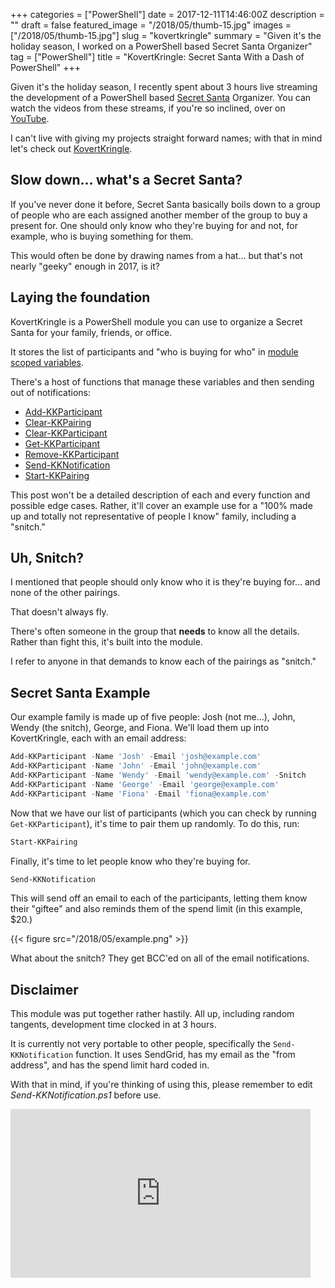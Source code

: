 +++
categories = ["PowerShell"]
date = 2017-12-11T14:46:00Z
description = ""
draft = false
featured_image = "/2018/05/thumb-15.jpg"
images = ["/2018/05/thumb-15.jpg"]
slug = "kovertkringle"
summary = "Given it's the holiday season, I worked on a PowerShell based Secret Santa Organizer"
tag = ["PowerShell"]
title = "KovertKringle: Secret Santa With a Dash of PowerShell"
+++


Given it's the holiday season, I recently spent about 3 hours live streaming the development of a PowerShell based [Secret Santa](https://en.wikipedia.org/wiki/Secret_Santa) Organizer. You can watch the videos from these streams, if you're so inclined, over on [YouTube](https://youtu.be/Xr5FKSVu-E4).

I can't live with giving my projects straight forward names; with that in mind let's check out [KovertKringle](https://github.com/Windos/powershell-depot/tree/master/General/KovertKringle).

## **Slow down… what's a Secret Santa?**

If you've never done it before, Secret Santa basically boils down to a group of people who are each assigned another member of the group to buy a present for. One should only know who they're buying for and not, for example, who is buying something for them.

This would often be done by drawing names from a hat… but that's not nearly "geeky" enough in 2017, is it?

## **Laying the foundation**

KovertKringle is a PowerShell module you can use to organize a Secret Santa for your family, friends, or office.

It stores the list of participants and "who is buying for who" in [module scoped variables](http://mikefrobbins.com/2017/06/08/what-is-this-module-scope-in-powershell-that-you-speak-of/).

There's a host of functions that manage these variables and then sending out of notifications:

* [Add-KKParticipant](https://github.com/Windos/powershell-depot/blob/master/General/KovertKringle/Public/Add-KKParticipant.ps1)
* [Clear-KKPairing](https://github.com/Windos/powershell-depot/blob/master/General/KovertKringle/Public/Clear-KKPairing.ps1)
* [Clear-KKParticipant](https://github.com/Windos/powershell-depot/blob/master/General/KovertKringle/Public/Clear-KKParticipant.ps1)
* [Get-KKParticipant](https://github.com/Windos/powershell-depot/blob/master/General/KovertKringle/Public/Get-KKParticipant.ps1)
* [Remove-KKParticipant](https://github.com/Windos/powershell-depot/blob/master/General/KovertKringle/Public/Remove-KKParticipant.ps1)
* [Send-KKNotification](https://github.com/Windos/powershell-depot/blob/master/General/KovertKringle/Public/Send-KKNotification.ps1)
* [Start-KKPairing](https://github.com/Windos/powershell-depot/blob/master/General/KovertKringle/Public/Start-KKPairing.ps1)

This post won't be a detailed description of each and every function and possible edge cases. Rather, it'll cover an example use for a "100% made up and totally not representative of people I know" family, including a "snitch."

## **Uh, Snitch?**

I mentioned that people should only know who it is they're buying for… and none of the other pairings.

That doesn't always fly.

There's often someone in the group that **needs** to know all the details. Rather than fight this, it's built into the module.

I refer to anyone in that demands to know each of the pairings as "snitch."

## **Secret Santa Example**

Our example family is made up of five people: Josh (not me…), John, Wendy (the snitch), George, and Fiona. We'll load them up into KovertKringle, each with an email address:

```powershell
Add-KKParticipant -Name 'Josh' -Email 'josh@example.com'
Add-KKParticipant -Name 'John' -Email 'john@example.com'
Add-KKParticipant -Name 'Wendy' -Email 'wendy@example.com' -Snitch
Add-KKParticipant -Name 'George' -Email 'george@example.com'
Add-KKParticipant -Name 'Fiona' -Email 'fiona@example.com'

```

Now that we have our list of participants (which you can check by running `Get-KKParticipant`), it's time to pair them up randomly. To do this, run:

```powershell
Start-KKPairing

```

Finally, it's time to let people know who they're buying for.

```powershell
Send-KKNotification

```

This will send off an email to each of the participants, letting them know their "giftee" and also reminds them of the spend limit (in this example, $20.)

{{< figure src="/2018/05/example.png" >}}

What about the snitch? They get BCC'ed on all of the email notifications.

## **Disclaimer**

This module was put together rather hastily. All up, including random tangents, development time clocked in at 3 hours.

It is currently not very portable to other people, specifically the `Send-KKNotification` function. It uses SendGrid, has my email as the "from address", and has the spend limit hard coded in.

With that in mind, if you're thinking of using this, please remember to edit _Send-KKNotification.ps1_ before use.

<iframe width="480" height="270" src="https://www.youtube.com/embed/OTd5An2ug10?feature=oembed" frameborder="0" allow="accelerometer; autoplay; encrypted-media; gyroscope; picture-in-picture" allowfullscreen></iframe>




